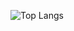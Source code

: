 
![Top Langs](https://github-readme-stats.vercel.app/api/top-langs/?username=LonfLonf&layout=compact&theme=transparent)

